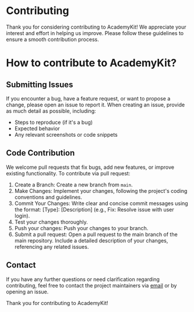 # Contributing
Thank you for considering contributing to AcademyKit! We appreciate your interest and effort in helping us improve. Please follow these guidelines to ensure a smooth contribution process.

# How to contribute to AcademyKit?
## Submitting Issues
If you encounter a bug, have a feature request, or want to propose a change, please open an issue to report it. When creating an issue, provide as much detail as possible, including:

- Steps to reproduce (if it's a bug)
- Expected behavior
- Any relevant screenshots or code snippets


## Code Contribution

We welcome pull requests that fix bugs, add new features, or improve existing functionality. To contribute via pull request:

1. Create a Branch: Create a new branch from `main`.
2. Make Changes: Implement your changes, following the project's coding conventions and guidelines.
3. Commit Your Changes: Write clear and concise commit messages using the format: [Type]: [Description] (e.g., Fix: Resolve issue with user login).
4. Test your changes thoroughly.
5. Push your changes: Push your changes to your branch.
5. Submit a pull request: Open a pull request to the main branch of the main repository. Include a detailed description of your changes, referencing any related issues.

## Contact

If you have any further questions or need clarification regarding contributing, feel free to contact the project maintainers via [email](mailto:hello@academykit.co) or by opening an issue.

Thank you for contributing to AcademyKit!
